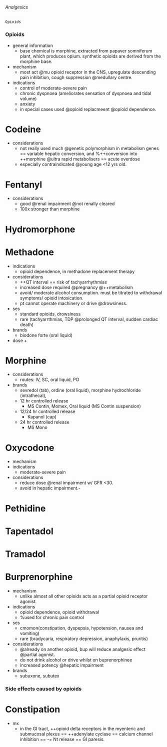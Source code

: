 ###### Analgesics
    Opioids
    

### Opioids
- general information
    + base chemical is morphine, extracted from papaver somniferum plant, which produces opium. synthetic opioids are derived from the morphine base. 
- mechanism
    + most act @mu opioid receptor in the CNS, upregulate descending pain inhibition, cough suppression @medullary centre. 
- indications
    + control of moderate-severe pain
    + chronic dyspnoea (ameliorates sensation of dyspnoea and tidal volume)
    + anxiety
    + in special cases used @opioid replacmeent @opioid dependence.

# Codeine
- considerations
    + not really used much @genetic polymorphism in metabolism genes == variable hepatic conversion, and %++conversion into ++morphine @ultra rapid metabolisers == acute overdose
    + especially contraindicated @young age <12 yrs old. 

# Fentanyl
- considerations
    + good @renal impairment @not renally cleared
    + 100x stronger than morphine

# Hydromorphone
# Methadone
- indications
    + opioid dependence, in methadone replacement therapy
- considerations
    + ++QT interval == risk of tachyarrhythmias
    + increased dose required @pregnancy @++metabolism
    + avoid/ moderate alcohol consumption. must be titrated to withdrawal symptoms/ opioid intoxication.
    + pt cannot operate machinery or drive @drowsiness.
- ses
    + standard opioids, drowsiness
    + rare (tachyarrthmias, TDP @prolonged QT interval, sudden cardiac death)
- brands
    + biodone forte (oral liquid)
- dose
    + 

# Morphine
- considerations
    + routes: IV, SC, oral liquid, PO
- brands
    + sevredol (tab), ordine (oral liquid), morphine hydrochloride (intrathecal), 
    + 12 hr controlled release
        * MS Contin, Momex, Oral liquid (MS Contin suspension)
    + 12/24 hr controlled release 
        * Kapanol (cap)
    + 24 hr controlled release
        * MS Mono 

# Oxycodone
- mechanism
- indications
    + moderate-severe pain
- considerations
    + reduce dose @renal impairment w/ GFR <30.
    + avoid in hepatic impairment.-



# Pethidine
# Tapentadol
# Tramadol

# Burprenorphine
- mechanism
    + unlike almost all other opioids acts as a partial opioid receptor agonist. 
- indications
    + opioid dependence, opioid withdrawal
    + %used for chronic pain control
- ses
    + cmomon(constipation, dyspepsia, hypotension, nausea and vomiting)
    + rare (bradycaria, respiratory depression, anaphylaxis, pruritis)
- considerations
    + @already on another opioid, bup will reduce analgesic effect @partial agonist.
    + do not drink alcohol or drive whilst on buprenorphinee
    + increased potency @hepatic impairment 
- brands
    + subuxone, subutex




### Side effects caused by opioids

# Constipation
- mx
    + in the GI tract, ++opioid delta receptors in the myenteric and submucosal plexus == ++adenylate cyclase == calcium channel inhibition == -= Nt release == GI paresis. 






###### 
